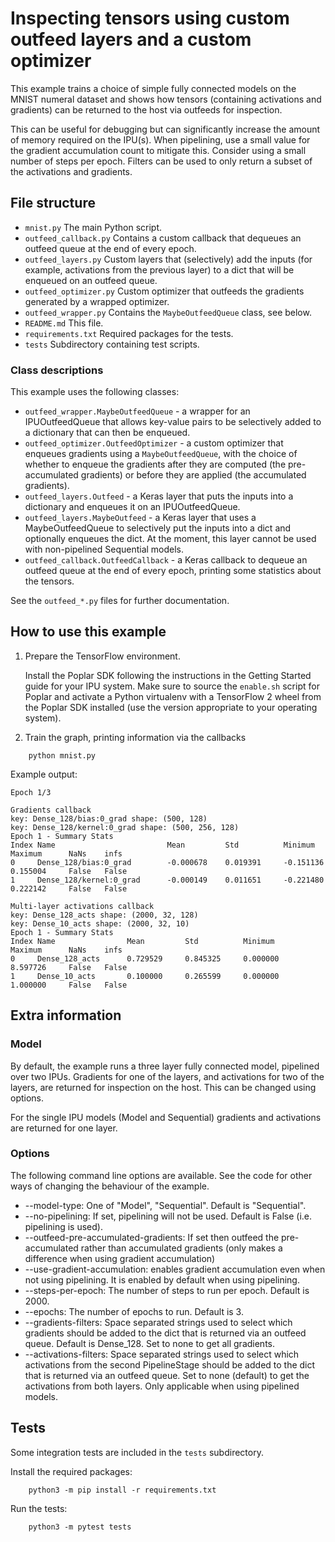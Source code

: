 <!-- Copyright (c) 2021 Graphcore Ltd. All rights reserved. -->
# Inspecting tensors using custom outfeed layers and a custom optimizer

This example trains a choice of simple fully connected models on the MNIST
numeral dataset and shows how tensors (containing activations and gradients)
can be returned to the host via outfeeds for inspection.

This can be useful for debugging but can significantly increase the amount
of memory required on the IPU(s). When pipelining, use a small value for the
gradient accumulation count to mitigate this. Consider using a small
number of steps per epoch. Filters can be used to only return a subset of
the activations and gradients.

## File structure

* `mnist.py` The main Python script.
* `outfeed_callback.py` Contains a custom callback that dequeues an outfeed queue
  at the end of every epoch.
* `outfeed_layers.py` Custom layers that (selectively) add the inputs (for example,
  activations from the previous layer) to a dict that will be enqueued on an
  outfeed queue.
* `outfeed_optimizer.py` Custom optimizer that outfeeds the gradients generated
  by a wrapped optimizer.
* `outfeed_wrapper.py` Contains the `MaybeOutfeedQueue` class, see below.
* `README.md` This file.
* `requirements.txt` Required packages for the tests.
* `tests` Subdirectory containing test scripts.

### Class descriptions

This example uses the following classes:

* `outfeed_wrapper.MaybeOutfeedQueue` - a wrapper for an IPUOutfeedQueue that allows
  key-value pairs to be selectively added to a dictionary that can then be enqueued.
* `outfeed_optimizer.OutfeedOptimizer` - a custom optimizer that enqueues gradients
  using a `MaybeOutfeedQueue`,
  with the choice of whether to enqueue the gradients after they are computed
  (the pre-accumulated gradients) or before they are applied (the accumulated gradients).
* `outfeed_layers.Outfeed` - a Keras layer that puts the inputs into a dictionary
  and enqueues it on an IPUOutfeedQueue.
* `outfeed_layers.MaybeOutfeed` - a Keras layer that uses a MaybeOutfeedQueue to
  selectively put the inputs into a dict and optionally enqueues the dict. At the moment,
  this layer cannot be used with non-pipelined Sequential models.
* `outfeed_callback.OutfeedCallback` - a Keras callback to dequeue an outfeed
  queue at the end of every epoch, printing some statistics about the tensors.

See the `outfeed_*.py` files for further documentation.

## How to use this example

1) Prepare the TensorFlow environment.

   Install the Poplar SDK following the instructions in the Getting Started guide
   for your IPU system.
   Make sure to source the `enable.sh` script for Poplar and activate a Python
   virtualenv with a TensorFlow 2 wheel from the Poplar SDK installed
   (use the version appropriate to your operating system).

2) Train the graph, printing information via the callbacks

```
    python mnist.py
```

Example output:

```
Epoch 1/3

Gradients callback
key: Dense_128/bias:0_grad shape: (500, 128)
key: Dense_128/kernel:0_grad shape: (500, 256, 128)
Epoch 1 - Summary Stats
Index Name                         Mean         Std          Minimum      Maximum      NaNs    infs
0     Dense_128/bias:0_grad        -0.000678    0.019391     -0.151136    0.155004     False   False
1     Dense_128/kernel:0_grad      -0.000149    0.011651     -0.221480    0.222142     False   False

Multi-layer activations callback
key: Dense_128_acts shape: (2000, 32, 128)
key: Dense_10_acts shape: (2000, 32, 10)
Epoch 1 - Summary Stats
Index Name                Mean         Std          Minimum      Maximum      NaNs    infs
0     Dense_128_acts      0.729529     0.845325     0.000000     8.597726     False   False
1     Dense_10_acts       0.100000     0.265599     0.000000     1.000000     False   False

```

## Extra information

### Model

By default, the example runs a three layer fully connected model, pipelined over
two IPUs. Gradients for one of the layers, and activations for two of the layers,
are returned for inspection on the host. This can be changed using options.

For the single IPU models (Model and Sequential) gradients and activations are
returned for one layer.

### Options

The following command line options are available. See the code for other ways of
changing the behaviour of the example.

 * --model-type: One of "Model", "Sequential". Default is "Sequential".
 * --no-pipelining: If set, pipelining will not be used. Default is False (i.e. pipelining is used).
 * --outfeed-pre-accumulated-gradients: If set then outfeed the pre-accumulated
   rather than accumulated gradients (only makes a difference when using gradient
   accumulation)
 * --use-gradient-accumulation: enables gradient accumulation even when not using pipelining. It is
   enabled by default when using pipelining.
 * --steps-per-epoch: The number of steps to run per epoch. Default is 2000.
 * --epochs: The number of epochs to run. Default is 3.
 * --gradients-filters: Space separated strings used to select which gradients
   should be added to the dict that is returned via an outfeed queue. Default is
   Dense_128. Set to none to get all gradients.
 * --activations-filters: Space separated strings used to select which activations
   from the second PipelineStage should be added to the dict that is returned via an outfeed queue. Set to none (default) to get the activations from
   both layers. Only applicable when using pipelined models.

## Tests

Some integration tests are included in the `tests` subdirectory.

Install the required packages:

```
    python3 -m pip install -r requirements.txt
```

Run the tests:

```
    python3 -m pytest tests
```
